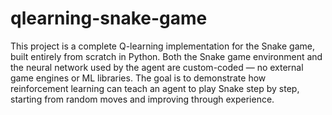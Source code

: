 # qlearning-snake-game
This project is a complete Q-learning implementation for the Snake game, built entirely from scratch in Python. Both the Snake game environment and the neural network used by the agent are custom-coded — no external game engines or ML libraries. The goal is to demonstrate how reinforcement learning can teach an agent to play Snake step by step, starting from random moves and improving through experience.
